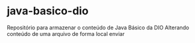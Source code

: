 # java-basico-dio
Repositório para armazenar o conteúdo de Java Básico da DIO
Alterando conteúdo de uma arquivo de forma local
enviar  